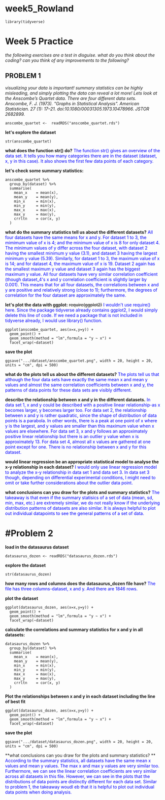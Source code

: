 # week5_Rowland

```{r}
library(tidyverse)
```

# Week 5 Practice #

*the following exercises are a test in disguise.*
*what do you think about the coding?* 
*can you think of any improvements to the following?*

## PROBLEM 1 ##

*visualizing your data is important!*
*summary statistics can be highly misleading, and simply plotting the data can reveal a lot more!*
*Lets look at the Anscombe’s Quartet data. There are four different data sets.*
*Anscombe, F. J. (1973). "Graphs in Statistical Analysis". American Statistician. 27 (1): 17–21. doi:10.1080/00031305.1973.10478966. JSTOR 2682899.*

```{r}
anscombe_quartet <-  readRDS("anscombe_quartet.rds")
```

**let's explore the dataset**

```{r}
str(anscombe_quartet)
```

**what does the function str() do?**
<span style = "color:blue"> The function str() gives an overview of the data set. It tells you how many categories there are in the dataset (dataset, x, y in this case). It also shows the first few data points of each category.</span>

**let's check some summary statistics:**
```{r}
anscombe_quartet %>% 
  group_by(dataset) %>% 
  summarise(
    mean_x    = mean(x),
    mean_y    = mean(y),
    min_x     = min(x),
    min_y     = min(y),
    max_x     = max(x),
    max_y     = max(y),
    crrltn    = cor(x, y)
  )
```

**what do the summary statistics tell us about the different datasets?**
<span style = "color:blue"> All four datasets have the same means for x and y. For dataset 1 to 3, the mimimum value of x is 4; and the minimum value of x is 8 for only dataset 4. The minimum values of y differ across the four dataset, with dataset 2 having the smallest minimum y value (3.1), and dataset 3 having the largest minimum y value (5.39). Similarly, for dataset 1 to 3, the maximum value of x is 14; and for dataset 4, the maximum value of x is 19. Dataset 2 again has the smallest maximum y value and dataset 3 again has the biggest maximum y value. All four datasets have very similar correlation coefficient (though dataset_4's x and y correlation coefficient is slightly larger by 0.001). This means that for all four datasets, the correlations between x and y are positive and relatively strong (close to 1); furthermore, the degrees of correlation for the four dataset are approximately the same.</span>

**let's plot the data with ggplot:**
~~require(ggplot2)~~
<span style = "color:blue"> I wouldn't use require() here. Since the package tidyverse already contains ggplot2, I would simply delete this line of code. If we need a package that is not included in tidyverse already, I would use library() function.</span>
```{r, echo=TRUE}
ggplot(anscombe_quartet, aes(x=x,y=y)) +
  geom_point() + 
  geom_smooth(method = "lm",formula = "y ~ x") +
  facet_wrap(~dataset)
```

**save the plot**
```{r}
ggsave(".../dataset/anscombe_quartet.png", width = 20, height = 20, units = "cm", dpi = 500)
```

**what do the plots tell us about the different datasets?**
<span style = "color:blue">The plots tell us that although the four data sets have exactly the same mean x and mean y values and almost the same correlation coefficients between x and y, the patterns of data points for these data sets are visibly different.</span>

**describe the relationship between x and y in the different datasets.**
<span style = "color:blue">In data set 1, x and y could be described with a positive linear relationship-as x becomes larger, y becomes larger too. For data set 2, the relationship between x and y is rather quadratic, since the shape of distribution of data points is a parabola. In other words, there is a peak at one point of x where y is the largest, and y values are smaller than this maximum value when x values are elsewhere. For data set 3, x and y follows an approximately positive linear relationship but there is an outlier y value when x is approximately 13. For data set 4, almost all x values are gathered at one point except for one. There is no relationship between x and y for this dataset.</span>

**would linear regression be an appropriate statistical model to analyse the x-y relationship in each dataset?**
<span style = "color:blue">I would only use linear regression model to analyze the x-y relationship in data set 1 and data set 3. In data set 3 though, depending on differential experimental conditions, I might need to omit or take further considerations about the outlier data point.</span>

**what conclusions can you draw for the plots and summary statistics?**
<span style = "color:blue">The takeaway is that even if the summary statisics of a set of data (mean, sd, min, max, etc.) are extremely similar, we do not really know if the underlying distribution patterns of datasets are also similar. It is always helpful to plot out individual datapoints to see the general patterns of a set of data.</span>

# #Problem 2 ##
**load in the datasaurus dataset**
```{r}
datasaurus_dozen <- readRDS("datasaurus_dozen.rds")
```

**explore the dataset**
```{r}
str(datasaurus_dozen)
```

**how many rows and columns does the datasaurus_dozen file have?**
<span style = "color:blue">The file has three columns-dataset, x and y. And there are 1846 rows.</span>

**plot the dataset**
```{r, echo=TRUE}
ggplot(datasaurus_dozen, aes(x=x,y=y)) +
  geom_point() + 
  geom_smooth(method = "lm",formula = "y ~ x") +
  facet_wrap(~dataset)
```

**calculate the correlations and summary statistics for x and y in all datasets:**
```{r}
datasaurus_dozen %>% 
  group_by(dataset) %>% 
  summarise(
    mean_x    = mean(x),
    mean_y    = mean(y),
    min_x     = min(x),
    min_y     = min(y),
    max_x     = max(x),
    max_y     = max(y),
    crrltn    = cor(x, y)
  )
```

**Plot the relationships between x and y in each dataset including the line of best fit**
```{r, echo=FALSE}
ggplot(datasaurus_dozen, aes(x=x,y=y)) +
  geom_point() + 
  geom_smooth(method = "lm",formula = "y ~ x") +
  facet_wrap(~dataset)
```

**save the plot**
```{r}
ggsave(".../dataset/datasaurus_dozen.png", width = 20, height = 20, units = "cm", dpi = 500)
```

**what conclusions can you draw for the plots and summary statistics? **
<span style = "color:blue">According to the summary statistics, all datasets have the same mean x values and mean y values. The max x and max y values are very similar too. Furthermore, we can see the linear correlation coefficients are very similar across all datasets in this file. However, we can see in the plots that the distributions of data points are distinctly different for each data set. Similar to problem 1, the takeaway woudl eb that it is helpful to plot out individual data points when doing analysis.</span>
